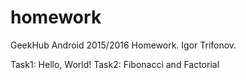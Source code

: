 # homework
GeekHub Android 2015/2016 Homework.
Igor Trifonov.

Task1: Hello, World!
Task2: Fibonacci and Factorial